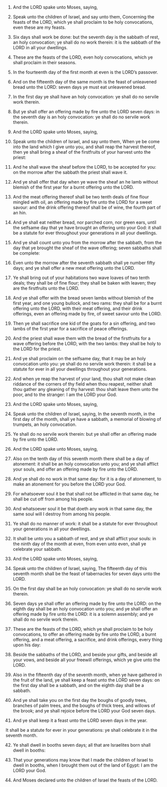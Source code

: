1. And the LORD spake unto Moses, saying,

2. Speak unto the
children of Israel, and say unto them, Concerning the feasts of the
LORD, which ye shall proclaim to be holy convocations, even these are
my feasts.

3. Six days shall work be done: but the seventh day is the sabbath
of rest, an holy convocation; ye shall do no work therein: it is the
sabbath of the LORD in all your dwellings.

4. These are the feasts of the LORD, even holy convocations, which
ye shall proclaim in their seasons.

5. In the fourteenth day of the first month at even is the LORD’s
passover.

6. And on the fifteenth day of the same month is the feast of
unleavened bread unto the LORD: seven days ye must eat unleavened
bread.

7. In the first day ye shall have an holy convocation: ye shall do
no servile work therein.

8. But ye shall offer an offering made by fire unto the LORD seven
days: in the seventh day is an holy convocation: ye shall do no
servile work therein.

9. And the LORD spake unto Moses, saying,

10. Speak unto the
children of Israel, and say unto them, When ye be come into the land
which I give unto you, and shall reap the harvest thereof, then ye
shall bring a sheaf of the firstfruits of your harvest unto the
priest:

11. And he shall wave the sheaf before the LORD, to be
accepted for you: on the morrow after the sabbath the priest shall
wave it.

12. And ye shall offer that day when ye wave the sheaf an he lamb
without blemish of the first year for a burnt offering unto the LORD.

13. And the meat offering thereof shall be two tenth deals of fine
flour mingled with oil, an offering made by fire unto the LORD for a
sweet savour: and the drink offering thereof shall be of wine, the
fourth part of an hin.

14. And ye shall eat neither bread, nor parched corn, nor green
ears, until the selfsame day that ye have brought an offering unto
your God: it shall be a statute for ever throughout your generations
in all your dwellings.

15. And ye shall count unto you from the morrow after the sabbath,
from the day that ye brought the sheaf of the wave offering; seven
sabbaths shall be complete:

16. Even unto the morrow after the
seventh sabbath shall ye number fifty days; and ye shall offer a new
meat offering unto the LORD.

17. Ye shall bring out of your habitations two wave loaves of two
tenth deals; they shall be of fine flour; they shall be baken with
leaven; they are the firstfruits unto the LORD.

18. And ye shall offer with the bread seven lambs without blemish of
the first year, and one young bullock, and two rams: they shall be for
a burnt offering unto the LORD, with their meat offering, and their
drink offerings, even an offering made by fire, of sweet savour unto
the LORD.

19. Then ye shall sacrifice one kid of the goats for a sin offering,
and two lambs of the first year for a sacrifice of peace offerings.

20. And the priest shall wave them with the bread of the firstfruits
for a wave offering before the LORD, with the two lambs: they shall be
holy to the LORD for the priest.

21. And ye shall proclaim on the selfsame day, that it may be an
holy convocation unto you: ye shall do no servile work therein: it
shall be a statute for ever in all your dwellings throughout your
generations.

22. And when ye reap the harvest of your land, thou shalt not make
clean riddance of the corners of thy field when thou reapest, neither
shalt thou gather any gleaning of thy harvest: thou shalt leave them
unto the poor, and to the stranger: I am the LORD your God.

23. And the LORD spake unto Moses, saying,

24. Speak unto the
children of Israel, saying, In the seventh month, in the first day of
the month, shall ye have a sabbath, a memorial of blowing of trumpets,
an holy convocation.

25. Ye shall do no servile work therein: but ye shall offer an
offering made by fire unto the LORD.

26. And the LORD spake unto Moses, saying,

27. Also on the tenth
day of this seventh month there shall be a day of atonement: it shall
be an holy convocation unto you; and ye shall afflict your souls, and
offer an offering made by fire unto the LORD.

28. And ye shall do no work in that same day: for it is a day of
atonement, to make an atonement for you before the LORD your God.

29. For whatsoever soul it be that shall not be afflicted in that
same day, he shall be cut off from among his people.

30. And whatsoever soul it be that doeth any work in that same day,
the same soul will I destroy from among his people.

31. Ye shall do no manner of work: it shall be a statute for ever
throughout your generations in all your dwellings.

32. It shall be unto you a sabbath of rest, and ye shall afflict
your souls: in the ninth day of the month at even, from even unto
even, shall ye celebrate your sabbath.

33. And the LORD spake unto Moses, saying,

34. Speak unto the
children of Israel, saying, The fifteenth day of this seventh month
shall be the feast of tabernacles for seven days unto the LORD.

35. On the first day shall be an holy convocation: ye shall do no
servile work therein.

36. Seven days ye shall offer an offering made by fire unto the
LORD: on the eighth day shall be an holy convocation unto you; and ye
shall offer an offering made by fire unto the LORD: it is a solemn
assembly; and ye shall do no servile work therein.

37. These are the feasts of the LORD, which ye shall proclaim to be
holy convocations, to offer an offering made by fire unto the LORD, a
burnt offering, and a meat offering, a sacrifice, and drink offerings,
every thing upon his day:

38. Beside the sabbaths of the LORD, and
beside your gifts, and beside all your vows, and beside all your
freewill offerings, which ye give unto the LORD.

39. Also in the fifteenth day of the seventh month, when ye have
gathered in the fruit of the land, ye shall keep a feast unto the LORD
seven days: on the first day shall be a sabbath, and on the eighth day
shall be a sabbath.

40. And ye shall take you on the first day the boughs of goodly
trees, branches of palm trees, and the boughs of thick trees, and
willows of the brook; and ye shall rejoice before the LORD your God
seven days.

41. And ye shall keep it a feast unto the LORD seven days in the
year.

It shall be a statute for ever in your generations: ye shall celebrate
it in the seventh month.

42. Ye shall dwell in booths seven days; all that are Israelites
born shall dwell in booths:

43. That your generations may know that
I made the children of Israel to dwell in booths, when I brought them
out of the land of Egypt: I am the LORD your God.

44. And Moses declared unto the children of Israel the feasts of the
LORD.